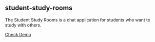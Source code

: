 ## student-study-rooms

The Student Study Rooms is a chat application for students who want to study with others.

 [Check Demo](http://ec2-35-174-165-153.compute-1.amazonaws.com:8081) 
